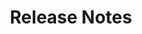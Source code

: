---
title: Release Notes
description: >
    Information about the product's lifecycle.
weight: 40
---